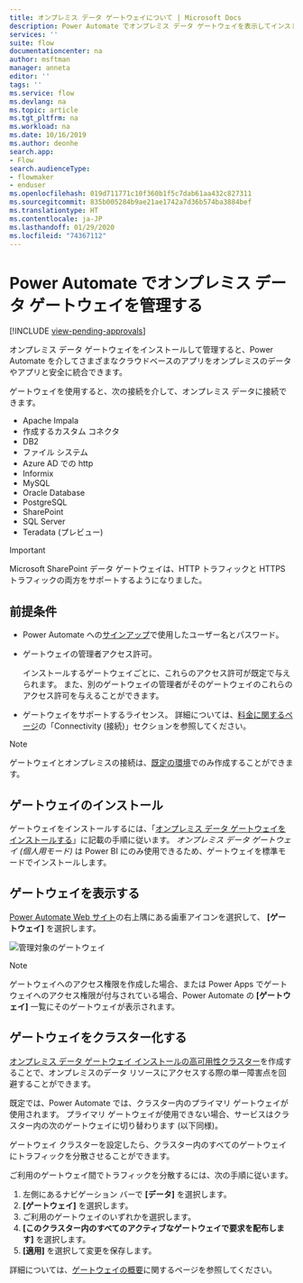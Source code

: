 ```yaml
---
title: オンプレミス データ ゲートウェイについて | Microsoft Docs
description: Power Automate でオンプレミス データ ゲートウェイを表示してインストールします。
services: ''
suite: flow
documentationcenter: na
author: msftman
manager: anneta
editor: ''
tags: ''
ms.service: flow
ms.devlang: na
ms.topic: article
ms.tgt_pltfrm: na
ms.workload: na
ms.date: 10/16/2019
ms.author: deonhe
search.app:
- Flow
search.audienceType:
- flowmaker
- enduser
ms.openlocfilehash: 019d711771c10f360b1f5c7dab61aa432c827311
ms.sourcegitcommit: 835b005284b9ae21ae1742a7d36b574ba3884bef
ms.translationtype: HT
ms.contentlocale: ja-JP
ms.lasthandoff: 01/29/2020
ms.locfileid: "74367112"
---
```

# <a name="manage-an-on-premises-data-gateway-in-power-automate"></a>Power Automate でオンプレミス データ ゲートウェイを管理する
[!INCLUDE [view-pending-approvals](includes/cc-rebrand.md)]

オンプレミス データ ゲートウェイをインストールして管理すると、Power Automate を介してさまざまなクラウドベースのアプリをオンプレミスのデータやアプリと安全に統合できます。

ゲートウェイを使用すると、次の接続を介して、オンプレミス データに接続できます。

* Apache Impala
* 作成するカスタム コネクタ
* DB2
* ファイル システム
* Azure AD での http
* Informix
* MySQL
* Oracle Database
* PostgreSQL
* SharePoint
* SQL Server
* Teradata (プレビュー)

> [!IMPORTANT]
> Microsoft SharePoint データ ゲートウェイは、HTTP トラフィックと HTTPS トラフィックの両方をサポートするようになりました。

## <a name="prerequisites"></a>前提条件

* Power Automate への[サインアップ](sign-up-sign-in.md)で使用したユーザー名とパスワード。
* ゲートウェイの管理者アクセス許可。

  インストールするゲートウェイごとに、これらのアクセス許可が既定で与えられます。 また、別のゲートウェイの管理者がそのゲートウェイのこれらのアクセス許可を与えることができます。
* ゲートウェイをサポートするライセンス。 詳細については、[料金に関するページ](https://flow.microsoft.com/pricing/)の「Connectivity (接続)」セクションを参照してください。

> [!NOTE]
> ゲートウェイとオンプレミスの接続は、[既定の環境](environments-overview-maker.md)でのみ作成することができます。

## <a name="install-a-gateway"></a>ゲートウェイのインストール

ゲートウェイをインストールするには、「[オンプレミス データ ゲートウェイをインストールする](/data-integration/gateway/service-gateway-install)」に記載の手順に従います。 _オンプレミス データ ゲートウェイ (個人用モード)_ は Power BI にのみ使用できるため、ゲートウェイを標準モードでインストールします。

## <a name="view-your-gateways"></a>ゲートウェイを表示する

[Power Automate Web サイト](https://flow.microsoft.com)の右上隅にある歯車アイコンを選択して、 **[ゲートウェイ]** を選択します。

![管理対象のゲートウェイ][1]

> [!NOTE]
> ゲートウェイへのアクセス権限を作成した場合、または Power Apps でゲートウェイへのアクセス権限が付与されている場合、Power Automate の **[ゲートウェイ]** 一覧にそのゲートウェイが表示されます。

## <a name="cluster-your-gateways"></a>ゲートウェイをクラスター化する

[オンプレミス データ ゲートウェイ インストールの高可用性クラスター](/data-integration/gateway/service-gateway-high-availability-clusters)を作成することで、オンプレミスのデータ リソースにアクセスする際の単一障害点を回避することができます。

既定では、Power Automate では、クラスター内のプライマリ ゲートウェイが使用されます。 プライマリ ゲートウェイが使用できない場合、サービスはクラスター内の次のゲートウェイに切り替わります (以下同様)。

ゲートウェイ クラスターを設定したら、クラスター内のすべてのゲートウェイにトラフィックを分散させることができます。

ご利用のゲートウェイ間でトラフィックを分散するには、次の手順に従います。

1. 左側にあるナビゲーション バーで **[データ]** を選択します。
1. **[ゲートウェイ]** を選択します。
1. ご利用のゲートウェイのいずれかを選択します。
1. **[このクラスター内のすべてのアクティブなゲートウェイで要求を配布します]** を選択します。
1. **[適用]** を選択して変更を保存します。

詳細については、[ゲートウェイの概要](gateway-reference.md)に関するページを参照してください。

<!-- Image references -->
[1]: ./media/manage-gateway/view-gateways.png
